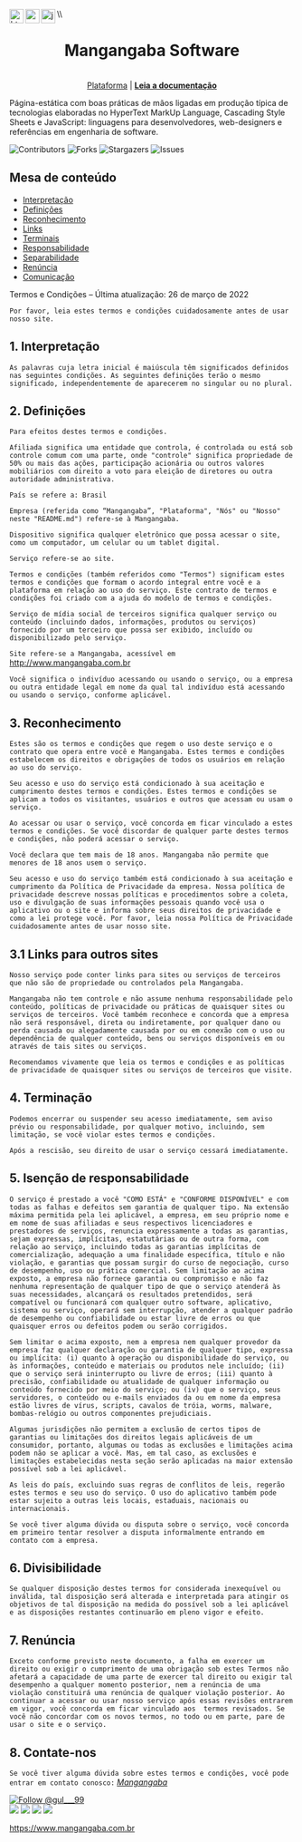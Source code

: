 <head>
<p align="left">
<img align="left" src="https://github.com/leungwensen/svg-icon/blob/master/dist/svg/logos/html-5.svg" height="25" alt="html5 icon"/>
<img align="left" src="https://github.com/leungwensen/svg-icon/blob/master/dist/svg/logos/css-3.svg" height="25" alt="css3 icon"/>
<img align="left" src="https://github.com/leungwensen/svg-icon/blob/master/dist/svg/logos/javascript.svg" height="25" alt="js icon"/>
</p>
<head/>
\\
  <h1 align="center">Mangangaba Software</h1>
    <p align="center">
      <br>
      <a href="http://mangangaba.com.br">Plataforma</a>
      |
      <a href="https://github.com/gu-lak/mangangaba/blob/main/README.md#mangangaba-software"><strong>Leia a documentação</strong></a>
    </p>
Página-estática com boas práticas de mãos ligadas em produção típica de tecnologias elaboradas no HyperText MarkUp Language, Cascading Style Sheets e
JavaScript: linguagens para desenvolvedores, web-designers e referências em engenharia de software.
</br>

![Contributors](https://img.shields.io/github/contributors/gu-lak/mangangaba?color=dark-green) ![Forks](https://img.shields.io/github/forks/gu-lak/mangangaba?style=social) ![Stargazers](https://img.shields.io/github/stars/gu-lak/mangangaba?style=social) ![Issues](https://img.shields.io/github/issues/gu-lak/mangangaba)

## Mesa de conteúdo

* [Interpretação](#1-mesa-de-conteudo)
* [Definições](#2-definições)
* [Reconhecimento](#3-reconhecimento)
* [Links](#31-links-para-outros-sites)
* [Terminais](#4-terminação)
* [Responsabilidade](#5-isenção-de-responsabilidade)
* [Separabilidade](#6-divisibilidade)
* [Renúncia](#7-renúncia)
* [Comunicação](#8-contate-nos)
    
Termos e Condições – Última atualização: 26 de março de 2022

`Por favor, leia estes termos e condições cuidadosamente antes de usar nosso site.`

<body>

## 1. Interpretação
    
`As palavras cuja letra inicial é maiúscula têm significados definidos nas seguintes condições. As seguintes definições terão o mesmo significado,
independentemente de aparecerem no singular ou no plural.`

## 2. Definições
    
`Para efeitos destes termos e condições.`

`Afiliada significa uma entidade que controla, é controlada ou está sob controle comum com uma parte, onde "controle" significa propriedade de 50% ou mais
das ações, participação acionária ou outros valores mobiliários com direito a voto para eleição de diretores ou outra autoridade administrativa.`

`País se refere a: Brasil`

`Empresa (referida como “Mangangaba”, "Plataforma", "Nós" ou "Nosso" neste "README.md") refere-se à Mangangaba.`

`Dispositivo significa qualquer eletrônico que possa acessar o site, como um computador, um celular ou um tablet digital.`

`Serviço refere-se ao site.`

`Termos e condições (também referidos como "Termos") significam estes termos e condições que formam o acordo integral entre você e a plataforma em relação
ao uso do serviço. Este contrato de termos e condições foi criado com a ajuda do modelo de termos e condições.`

`Serviço de mídia social de terceiros significa qualquer serviço ou conteúdo (incluindo dados, informações, produtos ou serviços) fornecido por um terceiro
que possa ser exibido, incluído ou disponibilizado pelo serviço.`

`Site refere-se a Mangangaba, acessível em` http://www.mangangaba.com.br

`Você significa o indivíduo acessando ou usando o serviço, ou a empresa ou outra entidade legal em nome da qual tal indivíduo está acessando ou usando o
serviço, conforme aplicável.`

## 3. Reconhecimento
    
`Estes são os termos e condições que regem o uso deste serviço e o contrato que opera entre você e Mangangaba. Estes termos e condições estabelecem os
direitos e obrigações de todos os usuários em relação ao uso do serviço.`

`Seu acesso e uso do serviço está condicionado à sua aceitação e cumprimento destes termos e condições. Estes termos e condições se aplicam a todos os
visitantes, usuários e outros que acessam ou usam o serviço.`

`Ao acessar ou usar o serviço, você concorda em ficar vinculado a estes termos e condições. Se você discordar de qualquer parte destes termos e condições,
não poderá acessar o serviço.`

`Você declara que tem mais de 18 anos. Mangangaba não permite que menores de 18 anos usem o serviço.`

`Seu acesso e uso do serviço também está condicionado à sua aceitação e cumprimento da Política de Privacidade da empresa. Nossa política de privacidade
descreve nossas políticas e procedimentos sobre a coleta, uso e divulgação de suas informações pessoais quando você usa o aplicativo ou o site e informa
sobre seus direitos de privacidade e como a lei protege você. Por favor, leia nossa Política de Privacidade cuidadosamente antes de usar nosso site.`

## 3.1 Links para outros sites
`Nosso serviço pode conter links para sites ou serviços de terceiros que não são de propriedade ou controlados pela Mangangaba.`

`Mangangaba não tem controle e não assume nenhuma responsabilidade pelo conteúdo, políticas de privacidade ou práticas de quaisquer sites ou serviços de
terceiros. Você também reconhece e concorda que a empresa não será responsável, direta ou indiretamente, por qualquer dano ou perda causada ou alegadamente
causada por ou em conexão com o uso ou dependência de qualquer conteúdo, bens ou serviços disponíveis em ou através de tais sites ou serviços.`

`Recomendamos vivamente que leia os termos e condições e as políticas de privacidade de quaisquer sites ou serviços de terceiros que visite.`

## 4. Terminação
`Podemos encerrar ou suspender seu acesso imediatamente, sem aviso prévio ou responsabilidade, por qualquer motivo, incluindo, sem limitação, se você
violar estes termos e condições.`

`Após a rescisão, seu direito de usar o serviço cessará imediatamente.`

## 5. Isenção de responsabilidade

`O serviço é prestado a você "COMO ESTÁ" e "CONFORME DISPONÍVEL" e com todas as falhas e defeitos sem garantia de qualquer tipo. Na extensão máxima
permitida pela lei aplicável, a empresa, em seu próprio nome e em nome de suas afiliadas e seus respectivos licenciadores e prestadores de serviços,
renuncia expressamente a todas as garantias, sejam expressas, implícitas, estatutárias ou de outra forma, com relação ao serviço, incluindo todas as
garantias implícitas de comercialização, adequação a uma finalidade específica, título e não violação, e garantias que possam surgir do curso de
negociação, curso de desempenho, uso ou prática comercial. Sem limitação ao acima exposto, a empresa não fornece garantia ou compromisso e não faz nenhuma
representação de qualquer tipo de que o serviço atenderá às suas necessidades, alcançará os resultados pretendidos, será compatível ou funcionará com
qualquer outro software, aplicativo, sistema ou serviço, operará sem interrupção, atender a qualquer padrão de desempenho ou confiabilidade ou estar livre
de erros ou que quaisquer erros ou defeitos podem ou serão corrigidos.`

`Sem limitar o acima exposto, nem a empresa nem qualquer provedor da empresa faz qualquer declaração ou garantia de qualquer tipo, expressa ou implícita:
(i) quanto à operação ou disponibilidade do serviço, ou às informações, conteúdo e materiais ou produtos nele incluído; (ii) que o serviço será
ininterrupto ou livre de erros; (iii) quanto à precisão, confiabilidade ou atualidade de qualquer informação ou conteúdo fornecido por meio do serviço; ou
(iv) que o serviço, seus servidores, o conteúdo ou e-mails enviados da ou em nome da empresa estão livres de vírus, scripts, cavalos de tróia, worms,
malware, bombas-relógio ou outros componentes prejudiciais.`

`Algumas jurisdições não permitem a exclusão de certos tipos de garantias ou limitações dos direitos legais aplicáveis de um consumidor, portanto, algumas
ou todas as exclusões e limitações acima podem não se aplicar a você. Mas, em tal caso, as exclusões e limitações estabelecidas nesta seção serão aplicadas
na maior extensão possível sob a lei aplicável.`

`As leis do país, excluindo suas regras de conflitos de leis, regerão estes termos e seu uso do serviço. O uso do aplicativo também pode estar sujeito a
outras leis locais, estaduais, nacionais ou internacionais.`

`Se você tiver alguma dúvida ou disputa sobre o serviço, você concorda em primeiro tentar resolver a disputa informalmente entrando em contato com a
empresa.`

## 6. Divisibilidade
`Se qualquer disposição destes termos for considerada inexequível ou inválida, tal disposição será alterada e interpretada para atingir os objetivos de tal
disposição na medida do possível sob a lei aplicável e as disposições restantes continuarão em pleno vigor e efeito.`

## 7. Renúncia
`Exceto conforme previsto neste documento, a falha em exercer um direito ou exigir o cumprimento de uma obrigação sob estes Termos não afetará a capacidade
de uma parte de exercer tal direito ou exigir tal desempenho a qualquer momento posterior, nem a renúncia de uma violação constituirá uma renúncia de
qualquer violação posterior. Ao continuar a acessar ou usar nosso serviço após essas revisões entrarem em vigor, você concorda em ficar vinculado aos 
termos revisados. Se você não concordar com os novos termos, no todo ou em parte, pare de usar o site e o serviço.`

## 8. Contate-nos
    
`Se você tiver alguma dúvida sobre estes termos e condições, você pode entrar em contato conosco:`
[*Mangangaba*](https://github.com/gu-lak/mangangaba)
  
<body/>
    
  <a href="https://twitter.com/intent/follow?screen_name=gul___99">
    <img src="https://img.shields.io/twitter/follow/gul___99.svg?label=Follow%20@gul___99" alt="Follow @gul___99"/>
      <br>
      <a href="https://linkedin.com/in/igoreduardogulak">
  <img src="https://img.shields.io/badge/-Igor%20Eduardo%20%20Gulak-0077B5?style=flat&logo=Linkedin&logoColor=white"/></a>

<a href="mailto:mangangabasoftware@gmail.com">
  <img src="https://img.shields.io/badge/-mangangabasoftware@gmail.com-D14836?style=flat&logo=Gmail&logoColor=white"/></a>
      
<a href="https://instagram.com/mngngb_">
  <img src="https://img.shields.io/badge/-@ohgulak-E4405F?style=flat&logo=Instagram&logoColor=white"/></a>

<a href="https://www.behance.net/gulak">
  <img src="https://img.shields.io/badge/-Igor%20Eduado%20Gulak-1769FF?style=flat&logo=Behance&logoColor=white"/></a>
    
https://www.mangangaba.com.br
